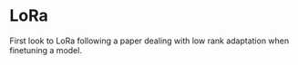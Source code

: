 # LoRa
First look to LoRa following a paper dealing with low rank adaptation when finetuning a model.
